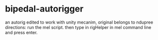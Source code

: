 # bipedal-autorigger
an autorig edited to work with unity mecanim, original belongs to ndupree
directions: run the mel script. then type in rigHelper in mel command line and press enter.
